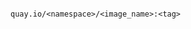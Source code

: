 <!-- usedin: [ _includes/_inlines/GettingStarted/common/image_repository] - layout:code post: image_repository_provide-a-docker-image -->

```

quay.io/<namespace>/<image_name>:<tag>

```
